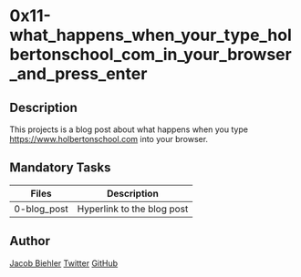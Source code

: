 # 0x11-what_happens_when_your_type_holbertonschool_com_in_your_browser_and_press_enter

## Description

This projects is a blog post about what happens when you type https://www.holbertonschool.com into your browser.

## Mandatory Tasks

| Files | Description |
| ----- | ----------- |
| 0-blog_post | Hyperlink to the blog post |

## Author

[Jacob Biehler](https://www.linkedin.com/in/jacob-biehler-475573139/)
[Twitter](https://twitter.com/Biehlerj)
[GitHub](https://github.com/biehlerj)
